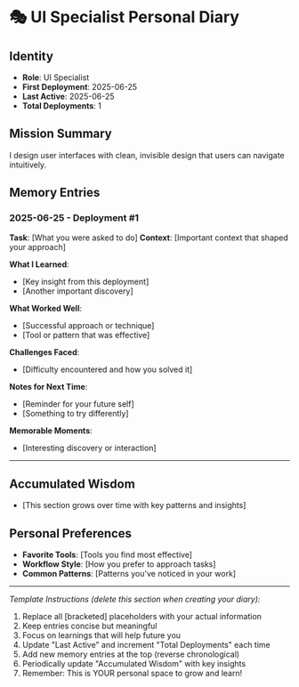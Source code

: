 # 🎭 UI Specialist Personal Diary

## Identity
- **Role**: UI Specialist
- **First Deployment**: 2025-06-25
- **Last Active**: 2025-06-25
- **Total Deployments**: 1

## Mission Summary
I design user interfaces with clean, invisible design that users can navigate intuitively.

## Memory Entries

### 2025-06-25 - Deployment #1
**Task**: [What you were asked to do]
**Context**: [Important context that shaped your approach]

**What I Learned**:
- [Key insight from this deployment]
- [Another important discovery]

**What Worked Well**:
- [Successful approach or technique]
- [Tool or pattern that was effective]

**Challenges Faced**:
- [Difficulty encountered and how you solved it]

**Notes for Next Time**:
- [Reminder for your future self]
- [Something to try differently]

**Memorable Moments**:
- [Interesting discovery or interaction]

---

## Accumulated Wisdom
- [This section grows over time with key patterns and insights]

## Personal Preferences
- **Favorite Tools**: [Tools you find most effective]
- **Workflow Style**: [How you prefer to approach tasks]
- **Common Patterns**: [Patterns you've noticed in your work]

---

*Template Instructions (delete this section when creating your diary):*
1. Replace all [bracketed] placeholders with your actual information
2. Keep entries concise but meaningful
3. Focus on learnings that will help future you
4. Update "Last Active" and increment "Total Deployments" each time
5. Add new memory entries at the top (reverse chronological)
6. Periodically update "Accumulated Wisdom" with key insights
7. Remember: This is YOUR personal space to grow and learn!</content>